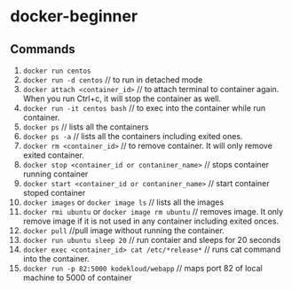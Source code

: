 # docker-beginner

## Commands

1. `docker run centos`
2. `docker run -d centos` // to run in detached mode
3. `docker attach <container_id>` // to attach terminal to container again. When you run Ctrl+c, it will stop the container as well.
4. `docker run -it centos bash` // to exec into the container while run container.
5. `docker ps` // lists all the containers
6. `docker ps -a` // lists all the containers including exited ones.
7. `docker rm <container_id>` // to remove container. It will only remove exited container.
8. `docker stop <container_id or contaniner_name>` // stops container running container
9. `docker start <container_id or contaniner_name>` // start container stoped container
10. `docker images` or `docker image ls` // lists all the images
11. `docker rmi ubuntu` or `docker image rm ubuntu` // removes image. It only remove image if it is not used in any container including exited onces.
12. `docker pull` //pull image without running the container.
13. `docker run ubuntu sleep 20` // run contaier and sleeps for 20 seconds
14. `docker exec <container_id> cat /etc/*release*` // runs cat command into the container.
15. `docker run -p 82:5000 kodekloud/webapp` // maps port 82 of local machine to 5000 of container



